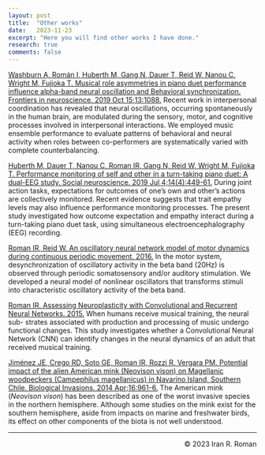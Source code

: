 ```yaml
---
layout: post
title:  "Other works"
date:   2023-11-23
excerpt: "Here you will find other works I have done."
research: true
comments: false
---
```


[Washburn A, Román I, Huberth M, Gang N, Dauer T, Reid W, Nanou C, Wright M, Fujioka T. Musical role asymmetries in piano duet performance influence alpha-band neural oscillation and Behavioral synchronization. Frontiers in neuroscience. 2019 Oct 15;13:1088.](https://ccrma.stanford.edu/~iran/papers/Washburn_et_al_FN_2019.pdf)
Recent work in interpersonal coordination has revealed that neural oscillations, occurring spontaneously in the human brain, are modulated during the sensory, motor, and cognitive processes involved in interpersonal interactions. We employed music ensemble performance to evaluate patterns of behavioral and neural activity when roles between co-performers are systematically varied with complete counterbalancing.

[Huberth M, Dauer T, Nanou C, Roman IR, Gang N, Reid W, Wright M, Fujioka T. Performance monitoring of self and other in a turn-taking piano duet: A dual-EEG study. Social neuroscience. 2019 Jul 4;14(4):449-61.](https://ccrma.stanford.edu/~iran/papers/Huberth_et_al_SN_2018.pdf)
During joint action tasks, expectations for outcomes of one’s own and other’s actions are collectively monitored. Recent evidence suggests that trait empathy levels may also influence performance monitoring processes. The present study investigated how outcome expectation and empathy interact during a turn-taking piano duet task, using simultaneous electroencephalography (EEG) recording. 

[Roman IR, Reid W. An oscillatory neural network model of motor dynamics during continuous periodic movement. 2016.](https://ccrma.stanford.edu/~iran/papers/Roman_and_Reid_CS273B_2016)
In the motor system, desynchronization of oscillatory activity in the beta band (20Hz) is observed through periodic somatosensory and/or auditory stimulation. We developed a neural model of nonlinear oscillators that transforms stimuli into characteristic oscillatory activity of the beta band.

[Roman IR. Assessing Neuroplasticity with Convolutional and Recurrent Neural Networks. 2015.](https://ccrma.stanford.edu/~iran/papers/Roman_CS231N_2015.pdf)
When humans receive musical training, the neural sub- strates associated with production and processing of music undergo functional changes. This study investigates whether a Convolutional Neural Network (CNN) can identify changes in the neural dynamics of an adult that received musical training.

[Jiménez JE, Crego RD, Soto GE, Roman IR, Rozzi R, Vergara PM. Potential impact of the alien American mink (Neovison vison) on Magellanic woodpeckers (Campephilus magellanicus) in Navarino Island, Southern Chile. Biological Invasions. 2014 Apr;16:961-6.](https://ccrma.stanford.edu/~iran/papers/Jimenez_et_al_BI_2013.pdf)
The American mink (_Neovison vison_) has been described as one of the worst invasive species in the northern hemisphere. Although some studies on the mink exist for the southern hemisphere, aside from impacts on marine and freshwater birds, its effect on other components of the biota is not well understood.

---
<p align="right">
&copy; 2023 Iran R. Roman
</p>
